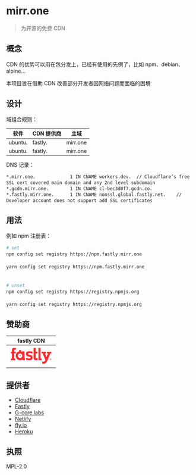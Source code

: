 # mirr.one

> 为开源的免费 CDN

## 概念

CDN 的优势可以用在包分发上，已经有使用的先例了，比如 npm、debian、alpine...

本项目旨在借助 CDN 改善部分开发者因网络问题而面临的困境

## 设计

域组合规则：

| 软件    | CDN 提供商 | 主域     |
| ------- | ---------- | -------- |
| ubuntu. | fastly.    | mirr.one |
| ubuntu. | fastly.    | mirr.one |

DNS 记录：

```dns
*.mirr.one.             1 IN CNAME workers.dev.  // Cloudflare’s free SSL cert covered main domain and any 2nd level subdomain
*.gcdn.mirr.one.        1 IN CNAME cl-bec3d0f7.gcdn.co.
*.fastly.mirr.one.      1 IN CNAME nonssl.global.fastly.net.    // Developer account does not support add SSL certificates
```

## 用法

例如 npm 注册表：

```sh
# set
npm config set registry https://npm.fastly.mirr.one

yarn config set registry https://npm.fastly.mirr.one


# unset
npm config set registry https://registry.npmjs.org

yarn config set registry https://registry.npmjs.org
```

## 赞助商

| fastly CDN                                                                          |
| ----------------------------------------------------------------------------------- |
| <a href="https://www.fastly.com/"><img src="/_images/fastly.svg" width="120px"></a> |

## 提供者

- [Cloudflare](https://www.cloudflare.com/)
- [ Fastly](https://www.fastly.com/)
- [G-core labs](https://gcorelabs.com/)
- [ Netlify](https://www.netlify.com/)
- [fly.io](https://fly.io/)
- [Heroku](https://www.heroku.com/)

## 执照

MPL-2.0
